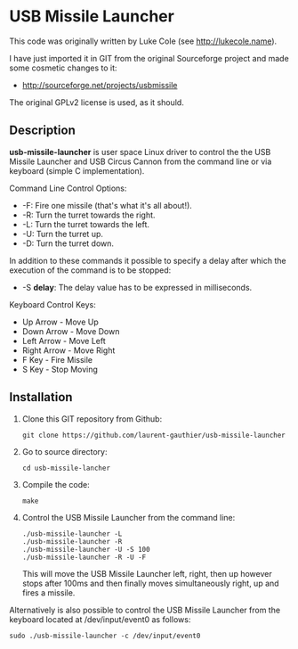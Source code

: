 # USB Missile Launcher

This code was originally written by Luke Cole (see http://lukecole.name).

I have just imported it in GIT from the original Sourceforge project and
made some cosmetic changes to it:

* http://sourceforge.net/projects/usbmissile

The original GPLv2 license is used, as it should.

## Description

**usb-missile-launcher** is user space Linux driver to control the the USB
Missile Launcher and USB Circus Cannon from the command line or via
keyboard (simple C implementation).

Command Line Control Options:

* -F: Fire one missile (that's what it's all about!).
* -R: Turn the turret towards the right.
* -L: Turn the turret towards the left.
* -U: Turn the turret up.
* -D: Turn the turret down.

In addition to these commands it possible to specify a delay after which the
execution of the command is to be stopped:

* -S **delay**: The delay value has to be expressed in milliseconds.

Keyboard Control Keys:

* Up Arrow - Move Up
* Down Arrow - Move Down
* Left Arrow - Move Left
* Right Arrow - Move Right
* F Key - Fire Missile
* S Key - Stop Moving 

## Installation

1. Clone this GIT repository from Github:

      ```
      git clone https://github.com/laurent-gauthier/usb-missile-launcher
      ```

3. Go to source directory:

      ```
      cd usb-missile-lancher
      ```

4. Compile the code:

      ```
      make
      ```

5. Control the USB Missile Launcher from the command line:

      ```
      ./usb-missile-launcher -L
      ./usb-missile-launcher -R
      ./usb-missile-launcher -U -S 100
      ./usb-missile-launcher -R -U -F
      ```

      This will move the USB Missile Launcher left, right, then up
      however stops after 100ms and then finally moves simultaneously
      right, up and fires a missile.
   
Alternatively is also possible to control the USB Missile Launcher
from the keyboard located at /dev/input/event0 as follows:

```
sudo ./usb-missile-launcher -c /dev/input/event0
```

